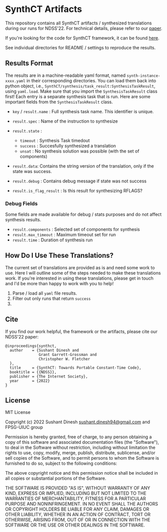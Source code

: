 # SynthCT Artifacts

This repository contains all SynthCT artifacts / synthesized translations during our runs
for NDSS'22. For technical details, please refer to our [paper](https://sushant94.me/publications/22ndss-synthct.pdf).
    
If you're looking for the code for SynthCT framework, it can be found [here](https://github.com/FPSG-UIUC/synthCT).

See individual directories for README / settings to reproduce the results.


## Results Format

The results are in a machine-readable yaml format, named `synth-instance-xxxx.yaml` in
their corresponding directories. You can load them back into python object, i.e.,
`SynthCT/synthesis/task_result:SynthesisTaskResult`, using `yaml.load`. Make sure that
you import the `SynthesisTaskResult` class first! Each entry is a separate synthesis task
that is run. Here are some important fields from the `SynthesisTaskResult` class.

* `key` / `result.name` : Full synthesis task name. This identifier is unique.

* `result.spec` : Name of the instruction to synthesize

* `result.state` : 
     - `timeout` : Synthesis Task timedout
     - `success` : Succesfully synthesized a translation
     - `unsat` : No synthesis solution was possible (with the set of components)

* `result.data`: Contains the string version of the translation, only if the state was
  success.

* `result.debug` : Contains debug message if state was not success

* `result.is_flag_result` : Is this result for synthesizing RFLAGS?

### Debug Fields

Some fields are made available for debug / stats purposes and do not affect synthesis
results.

* `result.components` : Selected set of components for synthesis
* `result.max_timeout` : Maximum timeout set for run
* `result.time` : Duration of synthesis run

## How Do I Use These Translations?

The current set of translations are provided as is and need some work to use. Here I will outline
some of the steps needed to make these translations work. If you're interested in using
these translations, please get in touch and I'd be more than happy to work with you to
help!

1. Parse / load all `yaml` file results.
2. Filter out only runs that return `success`
3. 


## Cite

If you find our work helpful, the framework or the artifacts, please cite our NDSS'22
paper:

```
@inproceedings{synthct,
  author    = {Sushant Dinesh and
               Grant Garrett-Grossman and
               Christopher W. Fletcher
  },
  title     = {SynthCT: Towards Portable Constant-Time Code},
  booktitle = {{NDSS}},
  publisher = {The Internet Society},
  year      = {2022}
}
```

## License

MIT License

Copyright (c) 2022 Sushant Dinesh <sushant.dinesh94@gmail.com> and FPSG-UIUC group

Permission is hereby granted, free of charge, to any person obtaining a copy
of this software and associated documentation files (the "Software"), to deal
in the Software without restriction, including without limitation the rights
to use, copy, modify, merge, publish, distribute, sublicense, and/or sell
copies of the Software, and to permit persons to whom the Software is
furnished to do so, subject to the following conditions:

The above copyright notice and this permission notice shall be included in all
copies or substantial portions of the Software.

THE SOFTWARE IS PROVIDED "AS IS", WITHOUT WARRANTY OF ANY KIND, EXPRESS OR
IMPLIED, INCLUDING BUT NOT LIMITED TO THE WARRANTIES OF MERCHANTABILITY,
FITNESS FOR A PARTICULAR PURPOSE AND NONINFRINGEMENT. IN NO EVENT SHALL THE
AUTHORS OR COPYRIGHT HOLDERS BE LIABLE FOR ANY CLAIM, DAMAGES OR OTHER
LIABILITY, WHETHER IN AN ACTION OF CONTRACT, TORT OR OTHERWISE, ARISING FROM,
OUT OF OR IN CONNECTION WITH THE SOFTWARE OR THE USE OR OTHER DEALINGS IN THE
SOFTWARE.
